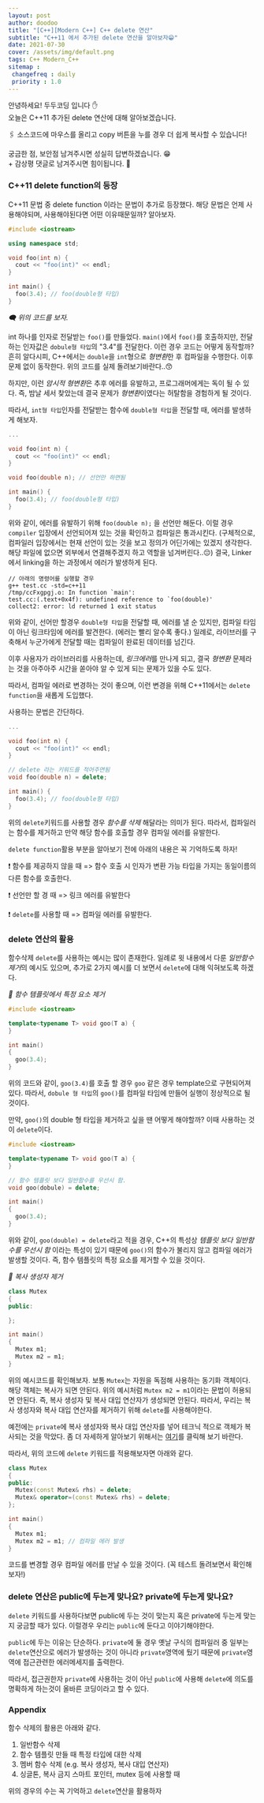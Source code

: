 ```yaml
---
layout: post
author: doodoo
title: "[C++][Modern C++] C++ delete 연산"
subtitle: "C++11 에서 추가된 delete 연산을 알아보자😁"
date: 2021-07-30
cover: /assets/img/default.png
tags: C++ Modern_C++
sitemap :
 changefreq : daily
 priority : 1.0
---
```

안녕하세요! <span class="doodoo">두두코딩</span> 입니다 ✋ <br>
오늘은 C++11 추가된 delete 연산에 대해 알아보겠습니다.

🖇 소스코드에 마우스를 올리고 <span class="tip">copy</span> 버튼을 누를 경우 더 쉽게 복사할 수 있습니다!

궁금한 점, 보안점 남겨주시면 성실히 답변하겠습니다. 😁 <br>
\+ 감상평 댓글로 남겨주시면 힘이됩니다. 🙇

### C++11 delete function의 등장
C++11 문법 중 delete function 이라는 문법이 추가로 등장했다. 해당 문법은 언제 사용해야되며, 사용해야된다면 어떤 이유때문일까? 알아보자.

```cpp
#include <iostream>

using namespace std;

void foo(int n) {
  cout << "foo(int)" << endl;
}

int main() {
  foo(3.4); // foo(double형 타입)
}
```

*🗨 위의 코드를 보자.*

int 하나를 인자로 전달받는 `foo()`를 만들었다. `main()`에서 `foo()`를 호출하지만, 전달하는 인자값은 `dobule형 타입`의 "3.4"를 전달한다. 이런 경우 코드는 어떻게 동작할까? 흔히 알다시피, C++에서는 `double`을 `int`형으로 *형변환*한 후 컴파일을 수행한다. 이후 문제 없이 동작한다. 위의 코드를 실제 돌려보기바란다..😙

하지만, 이런 *암시적 형변환*은 추후 에러를 유발하고, 프로그래머에게는 독이 될 수 있다. 즉, 밤날 세서 찾았는데 결국 문제가 *형변환*이였다는 허탈함을 경험하게 될 것이다.

따라서, `int형 타입`인자를 전달받는 함수에 `double형 타입`을 전달할 때, 에러를 발생하게 해보자.

```cpp
...

void foo(int n) {
  cout << "foo(int)" << endl;
}

void foo(double n); // 선언만 하면됨

int main() {
  foo(3.4); // foo(double형 타입)
}
```

위와 같이, 에러를 유발하기 위해 `foo(double n);` 을 선언만 해둔다. 이럴 경우 `compiler` 입장에서 선언되어져 있는 것을 확인하고 컴파일은 통과시킨다. (구체적으로, 컴파일러 입장에서는 현재 선언이 있는 것을 보고 정의가 어딘가에는 있겠지 생각한다. 해당 파일에 없으면 외부에서 연결해주겠지 하고 역할을 넘겨버린다..😔) 결국, Linker에서 linking을 하는 과정에서 에러가 발생하게 된다.

```text
// 아래의 명령어를 실행할 경우
g++ test.cc -std=c++11
/tmp/ccFxgpgj.o: In function `main':
test.cc:(.text+0x4f): undefined reference to `foo(double)'
collect2: error: ld returned 1 exit status
```

위와 같이, 선어만 할경우 `double형 타입`을 전달할 때, 에러를 낼 순 있지만, 컴파일 타임이 아닌 링크타임에 에러를 발견한다. (에러는 빨리 알수록 좋다.) 일례로, 라이브러를 구축해서 누군가에게 전달할 때는 컴파일이 완료된 데이터를 넘긴다.

이후 사용자가 라이브러리를 사용하는데, *링크에러*를 만나게 되고, 결국 *형변환* 문제라는 것을 아주아주 시간을 쏟아야 알 수 있게 되는 문제가 있을 수도 있다.

따라서, 컴파일 에러로 변경하는 것이 좋으며, 이런 변경을 위해 C++11에서는 `delete function`을 새롭게 도입했다.

사용하는 문법은 간단하다.

```cpp
...

void foo(int n) {
  cout << "foo(int)" << endl;
}

// delete 라는 키워드를 적어주면됨
void foo(double n) = delete;

int main() {
  foo(3.4); // foo(double형 타입)
}
```

위의 `delete`키워드를 사용할 경우 *함수를 삭제* 해달라는 의미가 된다. 따라서, 컴파일러는 함수를 제거하고 만약 해당 함수를 호출할 경우 컴파일 에러를 유발한다.

`delete function`활용 부분을 알아보기 전에 아래의 내용은 꼭 기억하도록 하자!

❗ 함수를 제공하지 않을 때 => 함수 호출 시 인자가 변환 가능 타입을 가지는 동일이름의 다른 함수를 호출한다.

❗ 선언만 할 경 때 => 링크 에러를 유발한다

❗ `delete`를 사용할 때 => 컴파일 에러를 유발한다.

### delete 연산의 활용
함수삭제 `delete`를 사용하는 예시는 많이 존재한다. 일례로 윗 내용에서 다룬 *일반함수 제거*의 예시도 있으며, 추가로 2가지 예시를 더 보면서 `delete`에 대해 익혀보도록 하겠다.

*🌱 함수 템플릿에서 특정 요소 제거*

```cpp
#include <iostream>

template<typename T> void goo(T a) {
}

int main()
{
  goo(3.4);
}
```

위의 코드와 같이, `goo(3.4)`를 호출 할 경우 `goo` 같은 경우 template으로 구현되어져 있다. 따라서, `dobule 형 타입`의 `goo()`를 컴파일 타임에 만들어 실행이 정상적으로 될 것이다.

만약, `goo()`의 double 형 타입을 제거하고 싶을 땐 어떻게 해야할까? 이때 사용하는 것이 `delete`이다.

```cpp
#include <iostream>

template<typename T> void goo(T a) {
}

// 함수 템플릿 보다 일반함수를 우선시 함.
void goo(dobule) = delete;

int main()
{
  goo(3.4);
}
```

위와 같이, `goo(double) = delete`라고 적을 경우, C++의 특성상 *템플릿 보다 일반함수를 우선시 함* 이라는 특성이 있기 때문에 `goo()`의 함수가 불리지 않고 컴파일 에러가 발생할 것이다. 즉, 함수 템플릿의 특정 요소를 제거할 수 있을 것이다.

*🌱 복사 생성자 제거*

```cpp
class Mutex
{
public:

};

int main()
{
  Mutex m1;
  Mutex m2 = m1;
}
```

위의 예시코드를 확인해보자. 보통 `Mutex`는 자원을 독점해 사용하는 동기화 객체이다. 해당 객체는 복사가 되면 안된다. 위의 예시처럼 `Mutex m2 = m1`이라는 문법이 허용되면 안된다. 즉, 복사 생성자 및 복사 대입 연산자가 생성되면 안된다. 따라서, 우리는 복사 생성자와 복사 대입 연산자를 제거하기 위해 `delete`를 사용해야한다.

예전에는 `private`에 복사 생성자와 복사 대입 연산자를 넣어 테크닉 적으로 객체가 복사되는 것을 막았다. 좀 더 자세하게 알아보기 위해서는 [여기]()를 클릭해 보기 바란다.

따라서, 위의 코드에 `delete` 키워드를 적용해보자면 아래와 같다.

```cpp
class Mutex
{
public:
  Mutex(const Mutex& rhs) = delete;
  Mutex& operator=(const Mutex& rhs) = delete;
};

int main()
{
  Mutex m1;
  Mutex m2 = m1; // 컴파일 에러 발생
}
```

코드를 변경할 경우 컴파일 에러를 만날 수 있을 것이다. (꼭 테스트 돌려보면서 확인해보자!)

### delete 연산은 public에 두는게 맞나요? private에 두는게 맞나요?
`delete` 키워드를 사용하다보면 public에 두는 것이 맞는지 혹은 private에 두는게 맞는지 궁금할 때가 있다. 이럴경우 우리는 `public`에 둔다고 이야기해야한다.

`public`에 두는 이유는 단순하다. `private`에 둘 경우 옛날 구식의 컴파일러 중 일부는 `delete`연산으로 에러가 발생하는 것이 아니라 `private`영역에 뒀기 때문에 `private`영역에 접근관련한 에러메세지를 출력한다.

따라서, 접근권한자 `private`에 사용하는 것이 아닌 `public`에 사용해 `delete`에 의도를 명확하게 하는것이 올바른 코딩이라고 할 수 있다.

### Appendix
함수 삭제의 활용은 아래와 같다.
1. 일반함수 삭제
2. 함수 템플릿 만들 때 특정 타입에 대한 삭제
3. 멤버 함수 삭제 (e.g. 복사 생성자, 복사 대입 연산자)
4. 싱글톤, 복사 금지 스마트 포인터, mutex 등에 사용할 때

위의 경우의 수는 꼭 기억하고 `delete`연산을 활용하자
